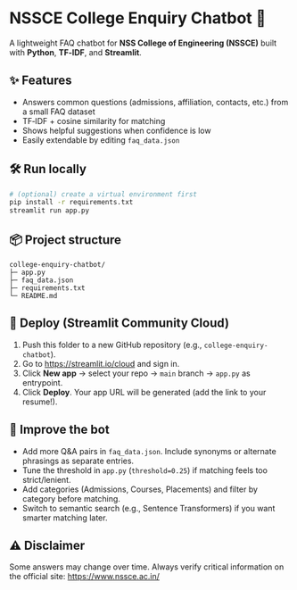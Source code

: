 
# NSSCE College Enquiry Chatbot 🤖

A lightweight FAQ chatbot for **NSS College of Engineering (NSSCE)** built with **Python**, **TF‑IDF**, and **Streamlit**.

## ✨ Features
- Answers common questions (admissions, affiliation, contacts, etc.) from a small FAQ dataset
- TF‑IDF + cosine similarity for matching
- Shows helpful suggestions when confidence is low
- Easily extendable by editing `faq_data.json`

## 🛠️ Run locally
```bash
# (optional) create a virtual environment first
pip install -r requirements.txt
streamlit run app.py
```

## 📦 Project structure
```
college-enquiry-chatbot/
├─ app.py
├─ faq_data.json
├─ requirements.txt
└─ README.md
```

## 🚀 Deploy (Streamlit Community Cloud)
1. Push this folder to a new GitHub repository (e.g., `college-enquiry-chatbot`).
2. Go to https://streamlit.io/cloud and sign in.
3. Click **New app** → select your repo → `main` branch → `app.py` as entrypoint.
4. Click **Deploy**. Your app URL will be generated (add the link to your resume!).

## 🧠 Improve the bot
- Add more Q&A pairs in `faq_data.json`. Include synonyms or alternate phrasings as separate entries.
- Tune the threshold in `app.py` (`threshold=0.25`) if matching feels too strict/lenient.
- Add categories (Admissions, Courses, Placements) and filter by category before matching.
- Switch to semantic search (e.g., Sentence Transformers) if you want smarter matching later.

## ⚠️ Disclaimer
Some answers may change over time. Always verify critical information on the official site: https://www.nssce.ac.in/
